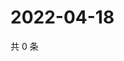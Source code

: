 # 2022-04-18

共 0 条

<!-- BEGIN WEIBO -->
<!-- 最后更新时间 Mon Apr 18 2022 11:12:58 GMT+0800 (China Standard Time) -->

<!-- END WEIBO -->
